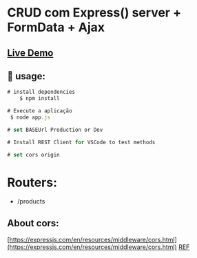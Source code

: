 # CRUD com Express() server +  FormData + Ajax

## [Live Demo](https://api.gpdev.tech/)

## :rocket: usage:

```js
# install dependencies
    $ npm install

# Execute a aplicação
 $ node app.js

# set BASEUrl Production or Dev

# Install REST Client for VSCode to test methods

# set cors origin 
```
# Routers:

- /products

## About cors:

[https://expressjs.com/en/resources/middleware/cors.html](https://expressjs.com/en/resources/middleware/cors.html)
[REF](https://www.youtube.com/watch?v=fm4_EuCsQwg)